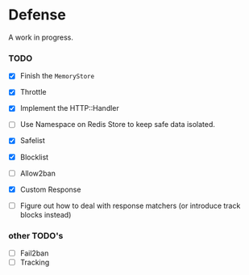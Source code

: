 # Defense

A work in progress.

### TODO

- [x] Finish the `MemoryStore`
- [x] Throttle
- [x] Implement the HTTP::Handler
- [ ] Use Namespace on Redis Store to keep safe data isolated.
- [x] Safelist
- [x] Blocklist
- [ ] Allow2ban
- [x] Custom Response
- [ ] Figure out how to deal with response matchers (or introduce track blocks instead)


### other TODO's

- [ ] Fail2ban
- [ ] Tracking
